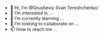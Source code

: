 - 👋 Hi, I’m @Grusheviy (Ivan Tereshchenko)
- 👀 I’m interested in ...
- 🌱 I’m currently learning ...
- 💞️ I’m looking to collaborate on ...
- 📫 How to reach me ...

<!---
Grusheviy/Grusheviy is a ✨ special ✨ repository because its `README.md` (this file) appears on your GitHub profile.
You can click the Preview link to take a look at your changes.
--->

